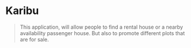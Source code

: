 # Karibu

> This application, will allow people to find a rental house or a nearby availability passenger house. 
> But also to promote different plots that are for sale.
